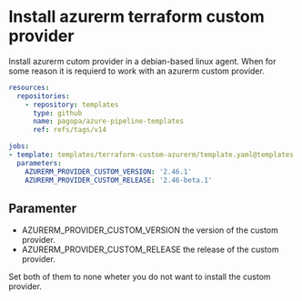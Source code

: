 # Install azurerm terraform custom provider

Install azurerm cutom provider in a debian-based linux agent.
When for some reason it is requierd to work with an azurerm custom provider.


```yaml
resources:
  repositories:
    - repository: templates
      type: github
      name: pagopa/azure-pipeline-templates
      ref: refs/tags/v14

jobs:
- template: templates/terraform-custom-azurerm/template.yaml@templates
  parameters:
    AZURERM_PROVIDER_CUSTOM_VERSION: '2.46.1'
    AZURERM_PROVIDER_CUSTOM_RELEASE: '2.46-beta.1'
```
## Paramenter

* AZURERM_PROVIDER_CUSTOM_VERSION the version of the custom provider.
* AZURERM_PROVIDER_CUSTOM_RELEASE the release of the custom provider.

Set both of them to none wheter you do not want to install the custom provider.
